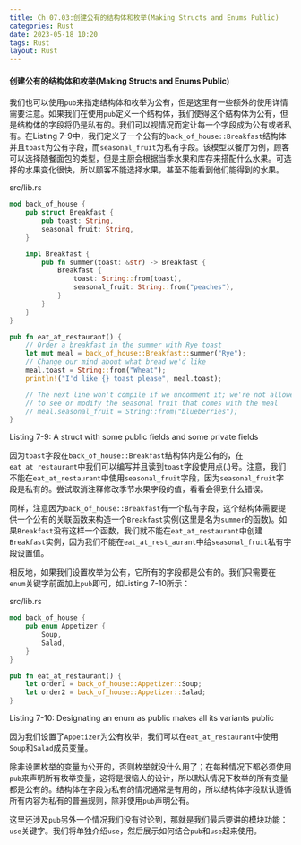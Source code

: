 ```yaml
---
title: Ch 07.03:创建公有的结构体和枚举(Making Structs and Enums Public)
categories: Rust
date: 2023-05-18 10:20
tags: Rust
layout: Rust
---
```

#### 创建公有的结构体和枚举(Making Structs and Enums Public)

我们也可以使用`pub`来指定结构体和枚举为公有，但是这里有一些额外的使用详情需要注意。如果我们在使用`pub`定义一个结构体，我们使得这个结构体为公有，但是结构体的字段将仍是私有的。我们可以视情况而定让每一个字段成为公有或者私有。在Listing 7-9中，我们定义了一个公有的`back_of_house::Breakfast`结构体并且`toast`为公有字段，而`seasonal_fruit`为私有字段。该模型以餐厅为例，顾客可以选择随餐面包的类型，但是主厨会根据当季水果和库存来搭配什么水果。可选择的水果变化很快，所以顾客不能选择水果，甚至不能看到他们能得到的水果。

src/lib.rs

```rust
mod back_of_house {
    pub struct Breakfast {
        pub toast: String,
        seasonal_fruit: String,
    }

    impl Breakfast {
        pub fn summer(toast: &str) -> Breakfast {
            Breakfast {
                toast: String::from(toast),
                seasonal_fruit: String::from("peaches"),
            }
        }
    }
}

pub fn eat_at_restaurant() {
    // Order a breakfast in the summer with Rye toast
    let mut meal = back_of_house::Breakfast::summer("Rye");
    // Change our mind about what bread we'd like
    meal.toast = String::from("Wheat");
    println!("I'd like {} toast please", meal.toast);

    // The next line won't compile if we uncomment it; we're not allowed
    // to see or modify the seasonal fruit that comes with the meal
    // meal.seasonal_fruit = String::from("blueberries");
}
```

Listing 7-9: A struct with some public fields and some private fields

因为`toast`字段在`back_of_house::Breakfast`结构体内是公有的，在`eat_at_restaurant`中我们可以编写并且读到`toast`字段使用点(.)号。注意，我们不能在`eat_at_restaurant`中使用`seasonal_fruit`字段，因为`seasonal_fruit`字段是私有的。尝试取消注释修改季节水果字段的值，看看会得到什么错误。

同样，注意因为`back_of_house::Breakfast`有一个私有字段，这个结构体需要提供一个公有的关联函数来构造一个`Breakfast`实例(这里是名为`summer`的函数)。如果`Breakfast`没有这样一个函数，我们就不能在`eat_at_restaurant`中创建`Breakfast`实例，因为我们不能在`eat_at_rest_aurant`中给`seasonal_fruit`私有字段设置值。

相反地，如果我们设置枚举为公有，它所有的字段都是公有的。我们只需要在`enum`关键字前面加上`pub`即可，如Listing 7-10所示：

src/lib.rs

```rust
mod back_of_house {
    pub enum Appetizer {
        Soup,
        Salad,
    }
}

pub fn eat_at_restaurant() {
    let order1 = back_of_house::Appetizer::Soup;
    let order2 = back_of_house::Appetizer::Salad;
}
```

Listing 7-10: Designating an enum as public makes all its variants public

因为我们设置了`Appetizer`为公有枚举，我们可以在`eat_at_restaurant`中使用`Soup`和`Salad`成员变量。

除非设置枚举的变量为公开的，否则枚举就没什么用了；在每种情况下都必须使用`pub`来声明所有枚举变量，这将是很恼人的设计，所以默认情况下枚举的所有变量都是公有的。结构体在字段为私有的情况通常是有用的，所以结构体字段默认遵循所有内容为私有的普遍规则，除非使用`pub`声明公有。

这里还涉及`pub`另外一个情况我们没有讨论到，那就是我们最后要讲的模块功能：`use`关键字。我们将单独介绍`use`，然后展示如何结合`pub`和`use`起来使用。
